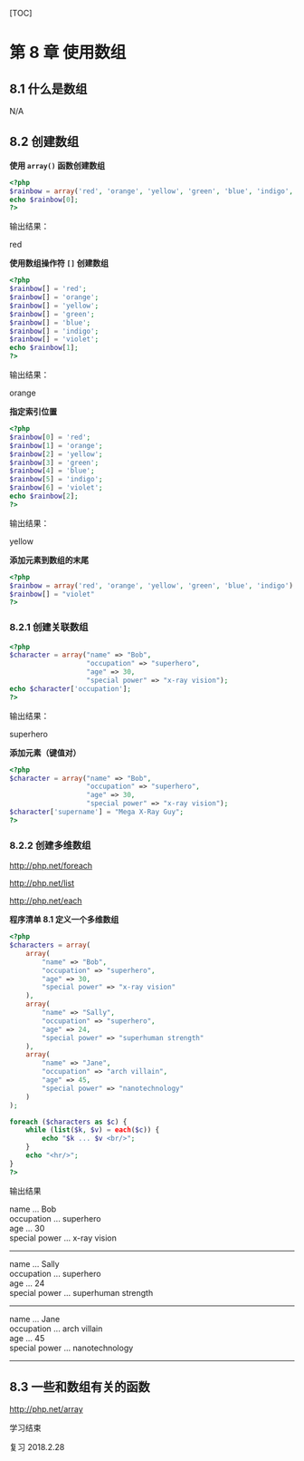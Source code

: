 [TOC]

# 第 8 章  使用数组

## 8.1 什么是数组

N/A

## 8.2 创建数组

**使用 `array()` 函数创建数组**
```php
<?php
$rainbow = array('red', 'orange', 'yellow', 'green', 'blue', 'indigo', 'violet');
echo $rainbow[0];
?>
```

输出结果：

red

**使用数组操作符 `[]` 创建数组**
```php
<?php
$rainbow[] = 'red';
$rainbow[] = 'orange';
$rainbow[] = 'yellow';
$rainbow[] = 'green';
$rainbow[] = 'blue';
$rainbow[] = 'indigo';
$rainbow[] = 'violet';
echo $rainbow[1];
?>
```

输出结果：

orange

**指定索引位置**
```php
<?php
$rainbow[0] = 'red';
$rainbow[1] = 'orange';
$rainbow[2] = 'yellow';
$rainbow[3] = 'green';
$rainbow[4] = 'blue';
$rainbow[5] = 'indigo';
$rainbow[6] = 'violet';
echo $rainbow[2];
?>
```

输出结果：

yellow

**添加元素到数组的末尾**
```php
<?php
$rainbow = array('red', 'orange', 'yellow', 'green', 'blue', 'indigo');
$rainbow[] = "violet"
?>
```

### 8.2.1 创建关联数组

```php
<?php
$character = array("name" => "Bob",
                   "occupation" => "superhero",
                   "age" => 30,
                   "special power" => "x-ray vision");
echo $character['occupation'];
?>
```

输出结果：

superhero

**添加元素（键值对）**
```php
<?php
$character = array("name" => "Bob",
                   "occupation" => "superhero",
                   "age" => 30,
                   "special power" => "x-ray vision");
$character['supername'] = "Mega X-Ray Guy";
?>
```

### 8.2.2 创建多维数组

http://php.net/foreach

http://php.net/list

http://php.net/each

**程序清单 8.1 定义一个多维数组**
```php
<?php
$characters = array(
    array(
        "name" => "Bob",
        "occupation" => "superhero",
        "age" => 30,
        "special power" => "x-ray vision"
    ),
    array(
        "name" => "Sally",
        "occupation" => "superhero",
        "age" => 24,
        "special power" => "superhuman strength"
    ),
    array(
        "name" => "Jane",
        "occupation" => "arch villain",
        "age" => 45,
        "special power" => "nanotechnology"
    )
);

foreach ($characters as $c) {
    while (list($k, $v) = each($c)) {
        echo "$k ... $v <br/>"; 
    }
    echo "<hr/>";
}
?>
```

输出结果

name ... Bob <br/>occupation ... superhero <br/>age ... 30 <br/>special power ... x-ray vision <br/><hr/>name ... Sally <br/>occupation ... superhero <br/>age ... 24 <br/>special power ... superhuman strength <br/><hr/>name ... Jane <br/>occupation ... arch villain <br/>age ... 45 <br/>special power ... nanotechnology <br/><hr/>

## 8.3 一些和数组有关的函数

http://php.net/array

学习结束

复习 2018.2.28